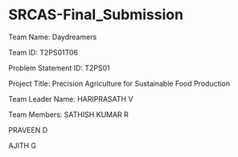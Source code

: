 # SRCAS-Final_Submission


Team Name: Daydreamers

Team ID: T2PS01T06

Problem Statement ID: T2PS01

Project Title: Precision Agriculture for Sustainable Food Production

Team Leader Name: HARIPRASATH V

Team Members: SATHISH KUMAR R

PRAVEEN D
              
AJITH G
